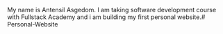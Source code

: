 My name is Antensil Asgedom. I am taking software development course with Fullstack Academy and i am building my first personal website.# Personal-Website
